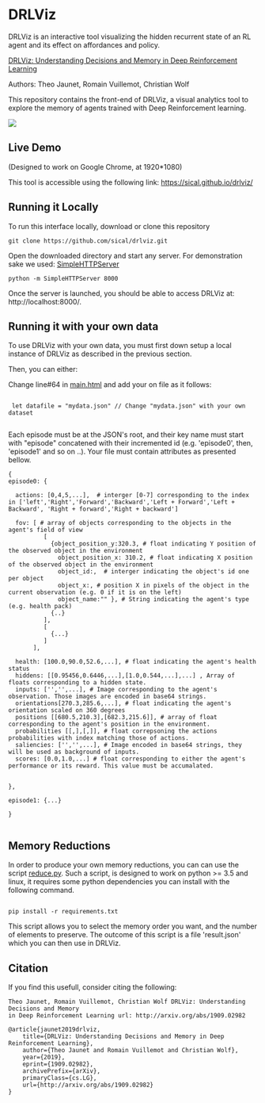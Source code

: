 # DRLViz

DRLViz is an interactive tool visualizing the hidden recurrent state of an RL agent and its effect on affordances and policy. 



[DRLViz: Understanding Decisions and Memory in Deep Reinforcement Learning](https://arxiv.org/abs/1909.02982)

Authors: Theo Jaunet, Romain Vuillemot, Christian Wolf


This repository contains the front-end of DRLViz, a visual analytics tool to explore the memory of agents trained with Deep Reinforcement learning.


<img src="https://github.com/sical/drlviz/blob/master/static/assets/item.png">


## Live Demo
(Designed to work on Google Chrome, at 1920*1080)

This tool is accessible using the following link: https://sical.github.io/drlviz/


## Running it Locally


To run this interface locally, download or clone this repository

```
git clone https://github.com/sical/drlviz.git
``` 


Open the downloaded directory and start any server. For demonstration sake we used: [SimpleHTTPServer](https://docs.python.org/2/library/simplehttpserver.html)

```
python -m SimpleHTTPServer 8000
```

Once the server is launched, you should be able to access DRLViz at: http://localhost:8000/.


## Running it with your own data

To use DRLViz with your own data, you must first down setup a local instance of DRLViz as described in the previous section.

Then, you can either:

Change line#64 in [main.html](https://github.com/sical/drlviz/blob/master/main.html) and add your on file as it follows: 

```

 let datafile = "mydata.json" // Change "mydata.json" with your own dataset
 
```
Each episode must be at the JSON's root, and their key name must start with "episode" concatened with their incremented id (e.g. 'episode0', then, 'episode1' and so on ..). Your file must contain attributes as presented bellow.


```
{
episode0: {
 
  actions: [0,4,5,...],  # interger [0-7] corresponding to the index in ['left','Right','Forward','Backward','Left + Forward','Left + Backward', 'Right + forward','Right + backward']
  
  fov: [ # array of objects corresponding to the objects in the agent's field of view
          [
            {object_position_y:320.3, # float indicating Y position of the observed object in the environment
              object_position_x: 310.2, # float indicating X position of the observed object in the environment
              object_id:,  # interger indicating the object's id one per object
              object_x:, # position X in pixels of the object in the current observation (e.g. 0 if it is on the left)
              object_name:"" }, # String indicating the agent's type (e.g. health pack)
            {..}
          ],
          [
            {...}
          ]
       ],
  
  health: [100.0,90.0,52.6,...], # float indicating the agent's health status 
  hiddens: [[0.95456,0.6446,...],[1.0,0.544,...],...] , Array of floats corresponding to a hidden state.
  inputs: ['','',...], # Image corresponding to the agent's observation. Those images are encoded in base64 strings.
  orientations[270.3,285.6,...], # float indicating the agent's orientation scaled on 360 degrees
  positions [[680.5,210.3],[682.3,215.6]], # array of float corresponding to the agent's position in the environment.
  probabilities [[,],[,]], # float correpsoning the actions probabilities with index matching those of actions.
  saliencies: ['','',...], # Image encoded in base64 strings, they will be used as background of inputs.
  scores: [0.0,1.0,...] # float corresponding to either the agent's performance or its reward. This value must be accumalated.
  

},

episode1: {...}

}


```


## Memory Reductions

In order to produce your own memory reductions, you can can use the script [reduce.py](https://github.com/sical/drlviz/blob/master/reduce.py). Such a script, is designed to work on python >= 3.5 and linux, it requires some python dependencies you can install with the following command.

```

pip install -r requirements.txt

```

This script allows you to select the memory order you want, and the number of elements to preserve. The outcome of this script is a file 'result.json' which you can then use in DRLViz.


## Citation

If you find this usefull, consider citing the following:
```
Theo Jaunet, Romain Vuillemot, Christian Wolf DRLViz: Understanding Decisions and Memory
in Deep Reinforcement Learning url: http://arxiv.org/abs/1909.02982
```


```
@article{jaunet2019drlviz,
    title={DRLViz: Understanding Decisions and Memory in Deep Reinforcement Learning},
    author={Theo Jaunet and Romain Vuillemot and Christian Wolf},
    year={2019},
    eprint={1909.02982},
    archivePrefix={arXiv},
    primaryClass={cs.LG},
    url={http://arxiv.org/abs/1909.02982}
}

```

